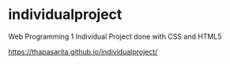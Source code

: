 # individualproject
Web Programming 1 Individual Project done with CSS and HTML5

https://thapasarita.github.io/individualproject/
